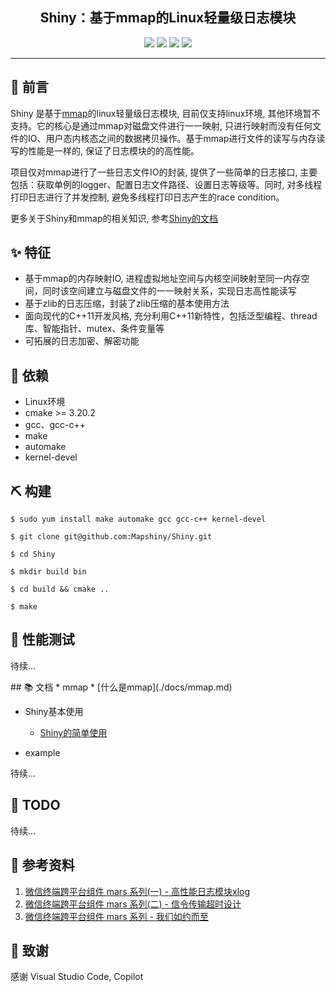 <div align="center">


## Shiny：基于mmap的Linux轻量级日志模块

![](https://img.shields.io/badge/release-v1.0-blue.svg)
![](https://img.shields.io/badge/build-passing-green.svg)
![](https://img.shields.io/badge/dependencies-up%20to%20date-green.svg)
![](https://img.shields.io/badge/license-MIT-blue.svg)

</div>

-----

## 🐣 前言

Shiny 是基于[mmap](./docs/mmap.md)的linux轻量级日志模块, 目前仅支持linux环境, 其他环境暂不支持。它的核心是通过mmap对磁盘文件进行一一映射, 只进行映射而没有任何文件的IO、用户态内核态之间的数据拷贝操作。基于mmap进行文件的读写与内存读写的性能是一样的, 保证了日志模块的的高性能。

项目仅对mmap进行了一些日志文件IO的封装, 提供了一些简单的日志接口, 主要包括：获取单例的logger、配置日志文件路径、设置日志等级等。同时, 对多线程打印日志进行了并发控制, 避免多线程打印日志产生的race condition。

更多关于Shiny和mmap的相关知识, 参考[Shiny的文档](#docs)


## ✨ 特征

- 基于mmap的内存映射IO, 进程虚拟地址空间与内核空间映射至同一内存空间，同时该空间建立与磁盘文件的一一映射关系，实现日志高性能读写
- 基于zlib的日志压缩，封装了zlib压缩的基本使用方法
- 面向现代的C++11开发风格, 充分利用C++11新特性，包括泛型编程、thread库、智能指针、mutex、条件变量等
- 可拓展的日志加密、解密功能

## 💎 依赖

- Linux环境
- cmake >= 3.20.2
- gcc、gcc-c++
- make
- automake
- kernel-devel

## ⛏️ 构建

```
$ sudo yum install make automake gcc gcc-c++ kernel-devel

$ git clone git@github.com:Mapshiny/Shiny.git

$ cd Shiny

$ mkdir build bin

$ cd build && cmake ..

$ make
```

## 🥇 性能测试

待续...


<span id="docs">
## 📚 文档
</span>
* mmap
  * [什么是mmap](./docs/mmap.md)

* Shiny基本使用
  * [Shiny的简单使用](./docs/shiny.md)
  
* example

待续...

## 📅 TODO

待续...

## 📀 参考资料

1. [微信终端跨平台组件 mars 系列(一) - 高性能日志模块xlog](https://mp.weixin.qq.com/s/cnhuEodJGIbdodh0IxNeXQ)
2. [微信终端跨平台组件 mars 系列(二) - 信令传输超时设计](https://mp.weixin.qq.com/s/cnhuEodJGIbdodh0IxNeXQ)
3. [微信终端跨平台组件 mars 系列 - 我们如约而至](https://mp.weixin.qq.com/s/JVsVrKwJlOwoB3Rz0e17wQ)

## 🧧 致谢

感谢 Visual Studio Code, Copilot
